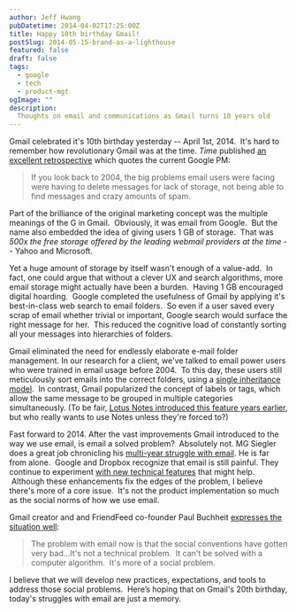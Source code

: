 ```yaml
---
author: Jeff Hwang
pubDatetime: 2014-04-02T17:25:00Z
title: Happy 10th birthday Gmail!
postSlug: 2014-05-15-brand-as-a-lighthouse
featured: false
draft: false
tags:
  - google
  - tech
  - product-mgt
ogImage: ""
description:
  Thoughts on email and communications as Gmail turns 10 years old
---
```

Gmail celebrated it's 10th birthday yesterday -- April 1st, 2014.  It's hard to remember how revolutionary Gmail was at the time. *Time* published [an excellent retrospective](http://time.com/43263/gmail-10th-anniversary/) which quotes the current Google PM:

>If you look back to 2004, the big problems email users were facing were having to delete messages for lack of storage, not being able to find messages and crazy amounts of spam.

Part of the brilliance of the original marketing concept was the multiple meanings of the G in Gmail.  Obviously, it was email from Google.  But the name also embedded the idea of giving users 1 GB of storage.  That was *500x the free storage offered by the leading webmail providers at the time* -- Yahoo and Microsoft.

Yet a huge amount of storage by itself wasn't enough of a value-add.  In fact, one could argue that without a clever UX and search algorithms, more email storage might actually have been a burden.  Having 1 GB encouraged digital hoarding.  Google completed the usefulness of Gmail by applying it's best-in-class web search to email folders.  So even if a user saved every scrap of email whether trivial or important, Google search would surface the right message for her.  This reduced the cognitive load of constantly sorting all your messages into hierarchies of folders.

Gmail eliminated the need for endlessly elaborate e-mail folder management. In our research for a client, we've talked to email power users who were trained in email usage before 2004.  To this day, these users still meticulously sort emails into the correct folders, using a [single inheritance model](http://en.wikipedia.org/wiki/Multiple_inheritance).  In contrast, Gmail popularized the concept of labels or tags, which allow the same message to be grouped in multiple categories simultaneously. (To be fair, [Lotus Notes introduced this feature years earlier](http://stackoverflow.com/questions/5632678/lotus-notes-email-in-multiple-folders), but who really wants to use Notes unless they're forced to?)

Fast forward to 2014. After the vast improvements Gmail introduced to the way we use email, is email a solved problem?  Absolutely not. MG Siegler does a great job chronicling his [multi-year struggle with email](http://stackoverflow.com/questions/5632678/lotus-notes-email-in-multiple-folders). He is far from alone.  Google and Dropbox recognize that email is still painful. They continue to experiment [with new technical features](http://techcrunch.com/2014/04/02/gmail-snooze/) that might help.  Although these enhancements fix the edges of the problem, I believe there's more of a core issue.  It's not the product implementation so much as the social norms of how we use email.

Gmail creator and and FriendFeed co-founder Paul Buchheit [expresses the situation well](http://time.com/43263/gmail-10th-anniversary/):

> The problem with email now is that the social conventions have gotten very bad...It's not a technical problem.  It can't be solved with a computer algorithm.  It's more of a social problem.

I believe that we will develop new practices, expectations, and tools to address those social problems.  Here’s hoping that on Gmail's 20th birthday, today's struggles with email are just a memory.